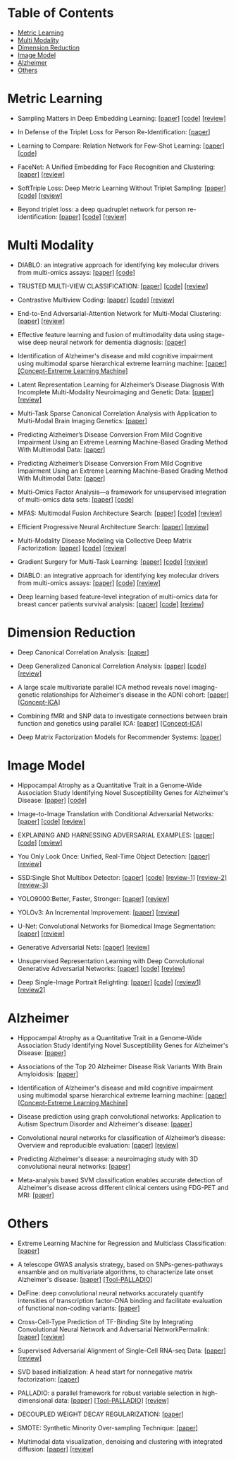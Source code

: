 # Table of Contents
* [Metric Learning](#metric-learning)
* [Multi Modality](#multi-modality)
* [Dimension Reduction](#dimension-reduction)
* [Image Model](#image-model)
* [Alzheimer](#alzheimer)
* [Others](#others)


# Metric Learning
* Sampling Matters in Deep Embedding Learning: [[paper]](https://arxiv.org/pdf/1706.07567.pdf) [[code]](https://github.com/suruoxi/DistanceWeightedSampling/blob/ea8561ad0e6d6e728e3ec121fd8cf500c52f83f8/model.py#L93) [[review]](https://wjddyd66.github.io/paper/Paper(19)Sampling_Matters_in_Deep_Embedding_Learning/)

* In Defense of the Triplet Loss for Person Re-Identification: [[paper]](https://arxiv.org/pdf/1703.07737.pdf)

* Learning to Compare: Relation Network for Few-Shot Learning: [[paper]](https://arxiv.org/pdf/1711.06025.pdf) [[code]](https://github.com/floodsung/LearningToCompare_FSL)

* FaceNet: A Unified Embedding for Face Recognition and Clustering: [[paper]](https://arxiv.org/pdf/1503.03832.pdf) [[review]](https://wjddyd66.github.io/paper/Paper(17)FaceNet/)

* SoftTriple Loss: Deep Metric Learning Without Triplet Sampling: [[paper]](https://openaccess.thecvf.com/content_ICCV_2019/papers/Qian_SoftTriple_Loss_Deep_Metric_Learning_Without_Triplet_Sampling_ICCV_2019_paper.pdf) [[code]](https://github.com/idstcv/SoftTriple/blob/master/loss/SoftTriple.py) [[review]](https://wjddyd66.github.io/paper/Paper(11)SoftTriple/)

* Beyond triplet loss: a deep quadruplet network for person re-identification: [[paper]](https://arxiv.org/pdf/1704.01719.pdf) [[code]](https://github.com/sooooojinlee/P1) [[review]](https://wjddyd66.github.io/paper/Paper(18)Quadruplet/)


# Multi Modality
* DIABLO: an integrative approach for identifying key molecular drivers from multi-omics assays: [[paper]](https://pubmed.ncbi.nlm.nih.gov/30657866/)
 [[code]](https://github.com/singha53/diablo)

* TRUSTED MULTI-VIEW CLASSIFICATION: [[paper]](https://openreview.net/pdf?id=OOsR8BzCnl5) [[code]](https://github.com/hanmenghan/TMC) [[review]](https://wjddyd66.github.io/paper/Paper(14)TRUSTED_MULTI_VIEW_CLASSIFICATION/)

* Contrastive Multiview Coding: [[paper]](https://arxiv.org/pdf/1906.05849.pdf) [[code]](https://github.com/HobbitLong/CMC) [[review]](https://wjddyd66.github.io/paper/Paper(15)Contrastive_Multiview_Coding/)

* End-to-End Adversarial-Attention Network for Multi-Modal Clustering: [[paper]](https://openaccess.thecvf.com/content_CVPR_2020/papers/Zhou_End-to-End_Adversarial-Attention_Network_for_Multi-Modal_Clustering_CVPR_2020_paper.pdf) [[review]](https://wjddyd66.github.io/paper/Paper(12)Multi_Modal_Clustering/)

* Effective feature learning and fusion of multimodality data using stage-wise deep neural network for dementia diagnosis: [[paper]](https://pubmed.ncbi.nlm.nih.gov/30381863/)

* Identification of Alzheimer's disease and mild cognitive impairment using multimodal sparse hierarchical extreme learning machine: [[paper]](https://pubmed.ncbi.nlm.nih.gov/29736986/) [[Concept-Extreme Learning Machine]](https://wjddyd66.github.io/paper/Paper(3)ExtrmeLearningMachine/)

* Latent Representation Learning for Alzheimer’s Disease Diagnosis With Incomplete Multi-Modality Neuroimaging and Genetic Data: [[paper]](https://ieeexplore.ieee.org/stamp/stamp.jsp?tp=&arnumber=8698846&tag=1) [[review]](https://wjddyd66.github.io/paper/Paper(6)Latent_Representation_Learning_for_Alzheimer-s_Disease_Diagnosis_With_Incomplete_Multi-Modality_Neuroimaging_and_Genetic_Data/)

* Multi-Task Sparse Canonical Correlation Analysis with Application to Multi-Modal Brain Imaging Genetics: [[paper]](https://ieeexplore.ieee.org/document/8869839)

* Predicting Alzheimer’s Disease Conversion From Mild Cognitive Impairment Using an Extreme Learning Machine-Based Grading Method With Multimodal Data: [[paper]](https://www.frontiersin.org/articles/10.3389/fnagi.2020.00077/full)

* Predicting Alzheimer’s Disease Conversion From Mild Cognitive Impairment Using an Extreme Learning Machine-Based Grading Method With Multimodal Data: [[paper]](https://www.frontiersin.org/articles/10.3389/fnagi.2020.00077/full)

* Multi-Omics Factor Analysis—a framework for unsupervised integration of multi-omics data sets: [[paper]](https://www.embopress.org/doi/full/10.15252/msb.20178124) [[code]](https://github.com/bioFAM/MOFA)

* MFAS: Multimodal Fusion Architecture Search: [[paper]](https://openaccess.thecvf.com/content_CVPR_2019/papers/Perez-Rua_MFAS_Multimodal_Fusion_Architecture_Search_CVPR_2019_paper.pdf) [[code]](https://github.com/jperezrua/mfas) [[review]](https://wjddyd66.github.io/paper/Paper(4)MFAS/)

* Efficient Progressive Neural Architecture Search: [[paper]](http://www.bmva.org/bmvc/2018/contents/papers/0291.pdf) [[review]](https://wjddyd66.github.io/paper/Paper(4)MFAS/)

* Multi-Modality Disease Modeling via Collective Deep Matrix Factorization: [[paper]](https://dl.acm.org/doi/10.1145/3097983.3098164) [[code]](https://github.com/illidanlab/SourceCode-Multi-Modality-Disease-Modeling-CDMF) [[review]](https://wjddyd66.github.io/machine%20learning/Theory(12)CDMF/)

* Gradient Surgery for Multi-Task Learning: [[paper]](https://proceedings.neurips.cc/paper/2020/file/3fe78a8acf5fda99de95303940a2420c-Paper.pdf) [[code]](https://github.com/WeiChengTseng/Pytorch-PCGrad) [[review]](https://wjddyd66.github.io/paper/Paper(10)PCGrad/)

* DIABLO: an integrative approach for identifying key molecular drivers from multi-omics assays: [[paper]](https://www.ncbi.nlm.nih.gov/pmc/articles/PMC6735831/pdf/bty1054.pdf) [[code]](https://github.com/singha53/diablo) [[review]](https://wjddyd66.github.io/paper/Paper(21)DiaBLO/)

* Deep learning based feature-level integration of multi-omics data for breast cancer patients survival analysis: [[paper]](https://bmcmedinformdecismak.biomedcentral.com/track/pdf/10.1186/s12911-020-01225-8.pdf) [[code]](https://github.com/tongli1210/BreastCancerSurvivalIntegration) [[review]](https://wjddyd66.github.io/paper/Cross_AE(23)/)


# Dimension Reduction
* Deep Canonical Correlation Analysis: [[paper]](https://proceedings.mlr.press/v28/andrew13.html)

* Deep Generalized Canonical Correlation Analysis: [[paper]](https://aclanthology.org/W19-4301.pdf) [[code]](https://github.com/arminarj/DeepGCCA-pytorch) [[review]](https://wjddyd66.github.io/paper/Paper(11)DeepCCA/)

* A large scale multivariate parallel ICA method reveals novel imaging-genetic relationships for Alzheimer's disease in the ADNI cohort: [[paper]](https://pubmed.ncbi.nlm.nih.gov/22245343/) [[Concept-ICA]](https://wjddyd66.github.io/machine%20learning/Theory(11)ICA/)

* Combining fMRI and SNP data to investigate connections between brain function and genetics using parallel ICA: [[paper]](https://pubmed.ncbi.nlm.nih.gov/18072279/) [[Concept-ICA]](https://wjddyd66.github.io/machine%20learning/Theory(11)ICA/)

* Deep Matrix Factorization Models for Recommender Systems: [[paper]](https://www.ijcai.org/Proceedings/2017/0447.pdf)


# Image Model
* Hippocampal Atrophy as a Quantitative Trait in a Genome-Wide Association Study Identifying Novel Susceptibility Genes for Alzheimer's Disease: [[paper]](https://arxiv.org/pdf/2004.14133.pdf) [[code]](https://github.com/DengPingFan/Inf-Net)

* Image-to-Image Translation with Conditional Adversarial Networks: [[paper]](https://arxiv.org/pdf/1611.07004.pdf) [[code]](https://www.tensorflow.org/tutorials/generative/pix2pix) [[review]](https://wjddyd66.github.io/tnesorflow2.0/Tensorflow2.0(1)/)

* EXPLAINING AND HARNESSING ADVERSARIAL EXAMPLES: [[paper]](https://arxiv.org/pdf/1412.6572.pdf) [[code]](https://www.tensorflow.org/tutorials/generative/adversarial_fgsm?hl=ko) [[review]](https://wjddyd66.github.io/tnesorflow2.0/Tensorflow2.0(12)/)

* You Only Look Once: Unified, Real-Time Object Detection: [[paper]](https://arxiv.org/pdf/1506.02640.pdf) [[review]](https://wjddyd66.github.io/tnesorflow2.0/Tensorflow2.0(14)/)

* SSD:Single Shot Multibox Detector: [[paper]](https://arxiv.org/pdf/1512.02325.pdf) [[code]](https://github.com/ChunML/ssd-tf2) [[review-1]](https://wjddyd66.github.io/tnesorflow2.0/Tensorflow2.0(15)/) [[review-2]](https://wjddyd66.github.io/tnesorflow2.0/Tensorflow2.0(16)/) [[review-3]](https://wjddyd66.github.io/tnesorflow2.0/Tensorflow2.0(17)/)

* YOLO9000:Better, Faster, Stronger: [[paper]](https://arxiv.org/pdf/1612.08242.pdf) [[review]](https://wjddyd66.github.io/tnesorflow2.0/Tensorflow2.0(18)/)

* YOLOv3: An Incremental Improvement: [[paper]](https://pjreddie.com/media/files/papers/YOLOv3.pdf) [[review]](https://wjddyd66.github.io/tnesorflow2.0/Tensorflow2.0(19)/)

* U-Net: Convolutional Networks for Biomedical Image Segmentation: [[paper]](https://arxiv.org/pdf/1505.04597.pdf) [[review]](https://wjddyd66.github.io/pytorch/Pytorch-Unet/)

* Generative Adversarial Nets: [[paper]](https://papers.nips.cc/paper/2014/file/5ca3e9b122f61f8f06494c97b1afccf3-Paper.pdf) [[review]](https://wjddyd66.github.io/pytorch/Pytorch-GAN/)

* Unsupervised Representation Learning with Deep Convolutional Generative Adversarial Networks: [[paper]](https://arxiv.org/pdf/1511.06434.pdf) [[code]](https://pytorch.org/tutorials/beginner/dcgan_faces_tutorial.html) [[review]](https://wjddyd66.github.io/pytorch/Pytorch-DCGAN/)

* Deep Single-Image Portrait Relighting: [[paper]](https://zhhoper.github.io/paper/zhou_ICCV2019_DPR.pdf) [[code]](https://github.com/zhhoper/DPR) [[review1]](https://wjddyd66.github.io/paper/DPR(22)/) [[review2]](https://wjddyd66.github.io/paper/DPR_Code(22)/)


# Alzheimer
* Hippocampal Atrophy as a Quantitative Trait in a Genome-Wide Association Study Identifying Novel Susceptibility Genes for Alzheimer's Disease: [[paper]](https://journals.plos.org/plosone/article?id=10.1371/journal.pone.0006501)

* Associations of the Top 20 Alzheimer Disease Risk Variants With Brain Amyloidosis: [[paper]](https://pubmed.ncbi.nlm.nih.gov/29340569/)

* Identification of Alzheimer's disease and mild cognitive impairment using multimodal sparse hierarchical extreme learning machine: [[paper]](https://pubmed.ncbi.nlm.nih.gov/29736986/) [[Concept-Extreme Learning Machine]](https://wjddyd66.github.io/paper/Paper(3)ExtrmeLearningMachine/)

* Disease prediction using graph convolutional networks: Application to Autism Spectrum Disorder and Alzheimer's disease: [[paper]](https://pubmed.ncbi.nlm.nih.gov/29890408/)

* Convolutional neural networks for classification of Alzheimer’s disease: Overview and reproducible evaluation: [[paper]](https://www.sciencedirect.com/science/article/pii/S1361841520300591#bib0003) [[review]](https://wjddyd66.github.io/paper/Paper(8)Alzhimer's-Disease-CNN/)

* Predicting Alzheimer's disease: a neuroimaging study with 3D convolutional neural networks: [[paper]](https://arxiv.org/abs/1502.02506)

* Meta-analysis based SVM classification enables accurate detection of Alzheimer's disease across different clinical centers using FDG-PET and MRI: [[paper]](https://www.sciencedirect.com/science/article/pii/S0925492712000856?via%3Dihub3)


# Others
* Extreme Learning Machine for Regression and Multiclass Classification: [[paper]](https://ieeexplore.ieee.org/document/6035797)

* A telescope GWAS analysis strategy, based on SNPs-genes-pathways ensamble and on multivariate algorithms, to characterize late onset Alzheimer's disease: [[paper]](https://pubmed.ncbi.nlm.nih.gov/32694537/) [[Tool-PALLADIO]](https://wjddyd66.github.io/paper/Paper(9)PALLADIO/)

* DeFine: deep convolutional neural networks accurately quantify intensities of transcription factor-DNA binding and facilitate evaluation of functional non-coding variants: [[paper]](https://pubmed.ncbi.nlm.nih.gov/29617928/)

* Cross-Cell-Type Prediction of TF-Binding Site by Integrating Convolutional Neural Network and Adversarial NetworkPermalink: [[paper]](https://www.ncbi.nlm.nih.gov/pmc/articles/PMC6679139/pdf/ijms-20-03425.pdf) [[review]](https://wjddyd66.github.io/paper/Paper(1)/)

* Supervised Adversarial Alignment of Single-Cell RNA-seq Data: [[paper]](https://www.biorxiv.org/content/10.1101/2020.01.06.896621v1.full.pdf) [[review]](https://wjddyd66.github.io/paper/Paper(2)/)

* SVD based initialization: A head start for nonnegative matrix factorization: [[paper]](https://www.sciencedirect.com/science/article/pii/S0031320307004359) 

* PALLADIO: a parallel framework for robust variable selection in high-dimensional data: [[paper]](https://ieeexplore.ieee.org/stamp/stamp.jsp?tp=&arnumber=7836840) [[Tool-PALLADIO]](http://slipguru.github.io/palladio/) [[review]](https://wjddyd66.github.io/paper/Paper(9)PALLADIO/)

* DECOUPLED WEIGHT DECAY REGULARIZATION: [[paper]](https://arxiv.org/pdf/1711.05101.pdf)

* SMOTE: Synthetic Minority Over-sampling Technique: [[paper]](https://arxiv.org/pdf/1106.1813.pdf)

* Multimodal data visualization, denoising and clustering with integrated diffusion: [[paper]](https://arxiv.org/pdf/2102.06757.pdf) [[review]](https://wjddyd66.github.io/paper/Paper(20)Multi_Modal_Visualization/)
